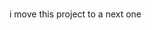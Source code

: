 # 

i move this project to a next one







































































































































